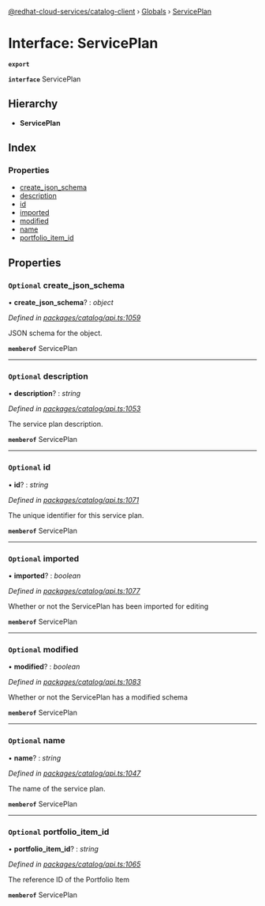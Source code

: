 [@redhat-cloud-services/catalog-client](../README.md) › [Globals](../globals.md) › [ServicePlan](serviceplan.md)

# Interface: ServicePlan

**`export`** 

**`interface`** ServicePlan

## Hierarchy

* **ServicePlan**

## Index

### Properties

* [create_json_schema](serviceplan.md#optional-create_json_schema)
* [description](serviceplan.md#optional-description)
* [id](serviceplan.md#optional-id)
* [imported](serviceplan.md#optional-imported)
* [modified](serviceplan.md#optional-modified)
* [name](serviceplan.md#optional-name)
* [portfolio_item_id](serviceplan.md#optional-portfolio_item_id)

## Properties

### `Optional` create_json_schema

• **create_json_schema**? : *object*

*Defined in [packages/catalog/api.ts:1059](https://github.com/RedHatInsights/javascript-clients/blob/master/packages/catalog/api.ts#L1059)*

JSON schema for the object.

**`memberof`** ServicePlan

___

### `Optional` description

• **description**? : *string*

*Defined in [packages/catalog/api.ts:1053](https://github.com/RedHatInsights/javascript-clients/blob/master/packages/catalog/api.ts#L1053)*

The service plan description.

**`memberof`** ServicePlan

___

### `Optional` id

• **id**? : *string*

*Defined in [packages/catalog/api.ts:1071](https://github.com/RedHatInsights/javascript-clients/blob/master/packages/catalog/api.ts#L1071)*

The unique identifier for this service plan.

**`memberof`** ServicePlan

___

### `Optional` imported

• **imported**? : *boolean*

*Defined in [packages/catalog/api.ts:1077](https://github.com/RedHatInsights/javascript-clients/blob/master/packages/catalog/api.ts#L1077)*

Whether or not the ServicePlan has been imported for editing

**`memberof`** ServicePlan

___

### `Optional` modified

• **modified**? : *boolean*

*Defined in [packages/catalog/api.ts:1083](https://github.com/RedHatInsights/javascript-clients/blob/master/packages/catalog/api.ts#L1083)*

Whether or not the ServicePlan has a modified schema

**`memberof`** ServicePlan

___

### `Optional` name

• **name**? : *string*

*Defined in [packages/catalog/api.ts:1047](https://github.com/RedHatInsights/javascript-clients/blob/master/packages/catalog/api.ts#L1047)*

The name of the service plan.

**`memberof`** ServicePlan

___

### `Optional` portfolio_item_id

• **portfolio_item_id**? : *string*

*Defined in [packages/catalog/api.ts:1065](https://github.com/RedHatInsights/javascript-clients/blob/master/packages/catalog/api.ts#L1065)*

The reference ID of the Portfolio Item

**`memberof`** ServicePlan
